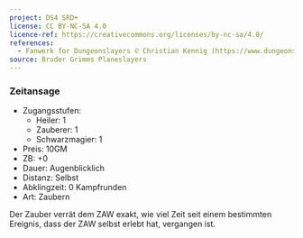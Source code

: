 ```yaml
---
project: DS4 SRD+
license: CC BY-NC-SA 4.0
licence-ref: https://creativecommons.org/licenses/by-nc-sa/4.0/
references: 
  - Fanwerk for Dungeonslayers © Christian Kennig (https://www.dungeonslayers.net/)
source: Bruder Grimms Planeslayers
---
```


### Zeitansage

- Zugangsstufen:
  - Heiler: 1
  - Zauberer: 1
  - Schwarzmagier: 1
- Preis: 10GM
- ZB: +0
- Dauer: Augenblicklich
- Distanz: Selbst
- Abklingzeit: 0 Kampfrunden
- Art: Zaubern

Der Zauber verrät dem ZAW exakt, wie viel Zeit seit einem bestimmten Ereignis, dass der ZAW selbst erlebt hat, vergangen ist.

